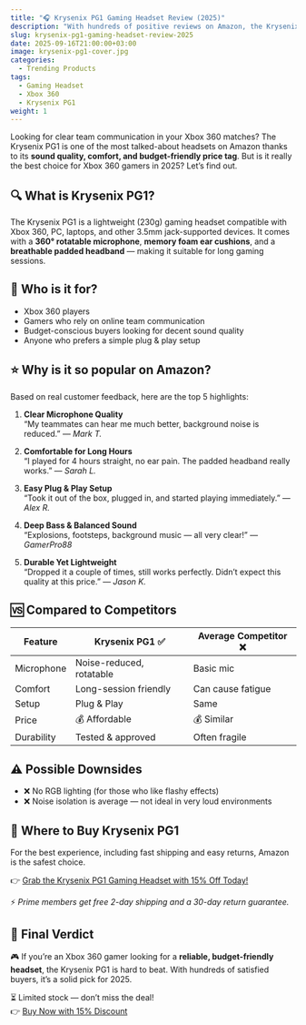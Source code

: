 ```yaml
---
title: "🎧 Krysenix PG1 Gaming Headset Review (2025)"
description: "With hundreds of positive reviews on Amazon, the Krysenix PG1 stands out as one of the most popular Xbox 360 gaming headsets. We tested its sound quality, comfort, and durability."
slug: krysenix-pg1-gaming-headset-review-2025
date: 2025-09-16T21:00:00+03:00
image: krysenix-pg1-cover.jpg
categories:
  - Trending Products
tags:
  - Gaming Headset
  - Xbox 360
  - Krysenix PG1
weight: 1
---
```


Looking for clear team communication in your Xbox 360 matches? The Krysenix PG1 is one of the most talked-about headsets on Amazon thanks to its **sound quality, comfort, and budget-friendly price tag**. But is it really the best choice for Xbox 360 gamers in 2025? Let’s find out.  

## 🔍 What is Krysenix PG1?
The Krysenix PG1 is a lightweight (230g) gaming headset compatible with Xbox 360, PC, laptops, and other 3.5mm jack-supported devices. It comes with a **360° rotatable microphone**, **memory foam ear cushions**, and a **breathable padded headband** — making it suitable for long gaming sessions.  

## 📌 Who is it for?
- Xbox 360 players  
- Gamers who rely on online team communication  
- Budget-conscious buyers looking for decent sound quality  
- Anyone who prefers a simple plug & play setup  

## ⭐ Why is it so popular on Amazon?  
Based on real customer feedback, here are the top 5 highlights:  

1. **Clear Microphone Quality**  
   “My teammates can hear me much better, background noise is reduced.” — *Mark T.*  

2. **Comfortable for Long Hours**  
   “I played for 4 hours straight, no ear pain. The padded headband really works.” — *Sarah L.*  

3. **Easy Plug & Play Setup**  
   “Took it out of the box, plugged in, and started playing immediately.” — *Alex R.*  

4. **Deep Bass & Balanced Sound**  
   “Explosions, footsteps, background music — all very clear!” — *GamerPro88*  

5. **Durable Yet Lightweight**  
   “Dropped it a couple of times, still works perfectly. Didn’t expect this quality at this price.” — *Jason K.*  

## 🆚 Compared to Competitors  

| Feature          | Krysenix PG1 ✅ | Average Competitor ❌ |
|------------------|----------------|-----------------------|
| Microphone       | Noise-reduced, rotatable | Basic mic |
| Comfort          | Long-session friendly | Can cause fatigue |
| Setup            | Plug & Play | Same |
| Price            | 💰 Affordable | 💰 Similar |
| Durability       | Tested & approved | Often fragile |

## ⚠️ Possible Downsides  
- ❌ No RGB lighting (for those who like flashy effects)  
- ❌ Noise isolation is average — not ideal in very loud environments  

## 🛒 Where to Buy Krysenix PG1  
For the best experience, including fast shipping and easy returns, Amazon is the safest choice.  

👉 [Grab the Krysenix PG1 Gaming Headset with 15% Off Today!](https://amzn.to/4nuDA85)  

⚡ *Prime members get free 2-day shipping and a 30-day return guarantee.*  

## 📣 Final Verdict  
🎮 If you’re an Xbox 360 gamer looking for a **reliable, budget-friendly headset**, the Krysenix PG1 is hard to beat. With hundreds of satisfied buyers, it’s a solid pick for 2025.  

⏳ Limited stock — don’t miss the deal!  
👉 [Buy Now with 15% Discount](https://amzn.to/4nuDA85)  
